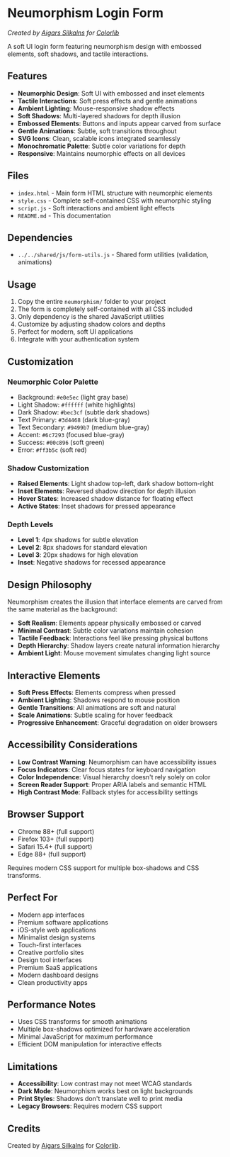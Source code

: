 # Neumorphism Login Form

*Created by [Aigars Silkalns](https://github.com/puikinsh/) for [Colorlib](https://colorlib.com)*

A soft UI login form featuring neumorphism design with embossed elements, soft shadows, and tactile interactions.

## Features

- **Neumorphic Design**: Soft UI with embossed and inset elements
- **Tactile Interactions**: Soft press effects and gentle animations
- **Ambient Lighting**: Mouse-responsive shadow effects
- **Soft Shadows**: Multi-layered shadows for depth illusion
- **Embossed Elements**: Buttons and inputs appear carved from surface
- **Gentle Animations**: Subtle, soft transitions throughout
- **SVG Icons**: Clean, scalable icons integrated seamlessly
- **Monochromatic Palette**: Subtle color variations for depth
- **Responsive**: Maintains neumorphic effects on all devices

## Files

- `index.html` - Main form HTML structure with neumorphic elements
- `style.css` - Complete self-contained CSS with neumorphic styling
- `script.js` - Soft interactions and ambient light effects
- `README.md` - This documentation

## Dependencies

- `../../shared/js/form-utils.js` - Shared form utilities (validation, animations)

## Usage

1. Copy the entire `neumorphism/` folder to your project
2. The form is completely self-contained with all CSS included
3. Only dependency is the shared JavaScript utilities
4. Customize by adjusting shadow colors and depths
5. Perfect for modern, soft UI applications
6. Integrate with your authentication system

## Customization

### Neumorphic Color Palette
- Background: `#e0e5ec` (light gray base)
- Light Shadow: `#ffffff` (white highlights)
- Dark Shadow: `#bec3cf` (subtle dark shadows)
- Text Primary: `#3d4468` (dark blue-gray)
- Text Secondary: `#9499b7` (medium blue-gray)
- Accent: `#6c7293` (focused blue-gray)
- Success: `#00c896` (soft green)
- Error: `#ff3b5c` (soft red)

### Shadow Customization
- **Raised Elements**: Light shadow top-left, dark shadow bottom-right
- **Inset Elements**: Reversed shadow direction for depth illusion
- **Hover States**: Increased shadow distance for floating effect
- **Active States**: Inset shadows for pressed appearance

### Depth Levels
- **Level 1**: 4px shadows for subtle elevation
- **Level 2**: 8px shadows for standard elevation
- **Level 3**: 20px shadows for high elevation
- **Inset**: Negative shadows for recessed appearance

## Design Philosophy

Neumorphism creates the illusion that interface elements are carved from the same material as the background:

- **Soft Realism**: Elements appear physically embossed or carved
- **Minimal Contrast**: Subtle color variations maintain cohesion
- **Tactile Feedback**: Interactions feel like pressing physical buttons
- **Depth Hierarchy**: Shadow layers create natural information hierarchy
- **Ambient Light**: Mouse movement simulates changing light source

## Interactive Elements

- **Soft Press Effects**: Elements compress when pressed
- **Ambient Lighting**: Shadows respond to mouse position
- **Gentle Transitions**: All animations are soft and natural
- **Scale Animations**: Subtle scaling for hover feedback
- **Progressive Enhancement**: Graceful degradation on older browsers

## Accessibility Considerations

- **Low Contrast Warning**: Neumorphism can have accessibility issues
- **Focus Indicators**: Clear focus states for keyboard navigation
- **Color Independence**: Visual hierarchy doesn't rely solely on color
- **Screen Reader Support**: Proper ARIA labels and semantic HTML
- **High Contrast Mode**: Fallback styles for accessibility settings

## Browser Support

- Chrome 88+ (full support)
- Firefox 103+ (full support)
- Safari 15.4+ (full support)
- Edge 88+ (full support)

Requires modern CSS support for multiple box-shadows and CSS transforms.

## Perfect For

- Modern app interfaces
- Premium software applications
- iOS-style web applications
- Minimalist design systems
- Touch-first interfaces
- Creative portfolio sites
- Design tool interfaces
- Premium SaaS applications
- Modern dashboard designs
- Clean productivity apps

## Performance Notes

- Uses CSS transforms for smooth animations
- Multiple box-shadows optimized for hardware acceleration
- Minimal JavaScript for maximum performance
- Efficient DOM manipulation for interactive effects

## Limitations

- **Accessibility**: Low contrast may not meet WCAG standards
- **Dark Mode**: Neumorphism works best on light backgrounds
- **Print Styles**: Shadows don't translate well to print media
- **Legacy Browsers**: Requires modern CSS support

## Credits

Created by [Aigars Silkalns](https://github.com/puikinsh/) for [Colorlib](https://colorlib.com).